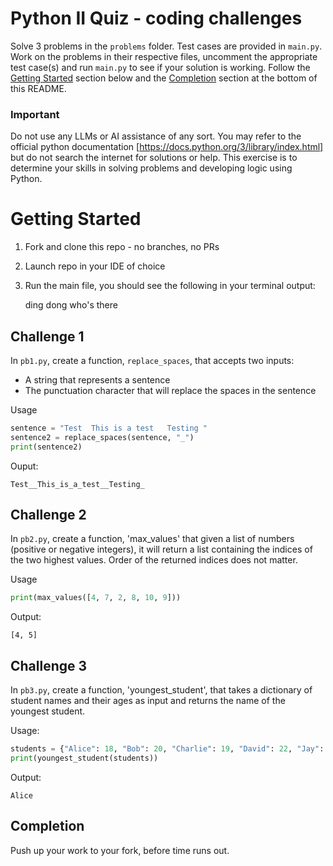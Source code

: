 # Python II Quiz - coding challenges
Solve 3 problems in the `problems` folder. Test cases are provided in `main.py`. Work on the problems in their respective files, uncomment the appropriate test case(s) and run `main.py` to see if your solution is working. Follow the [Getting Started](#GettingStarted) section below and the [Completion](##Completion) section at the bottom of this README.

### Important
Do not use any LLMs or AI assistance of any sort. 
You may refer to the official python documentation [https://docs.python.org/3/library/index.html] but do not search the internet for solutions or help. 
This exercise is to determine your skills in solving problems and developing logic using Python.

# Getting Started
1. Fork and clone this repo - no branches, no PRs
2. Launch repo in your IDE of choice
3. Run the main file, you should see the following in your terminal output:

    ding dong
    who's there

## Challenge 1
In `pb1.py`, create a function, `replace_spaces`, that accepts two inputs:
- A string that represents a sentence
- The punctuation character that will replace the spaces in the sentence

Usage
```python
sentence = "Test  This is a test   Testing "
sentence2 = replace_spaces(sentence, "_")
print(sentence2)

```
Ouput:
```
Test__This_is_a_test__Testing_
```

## Challenge 2
In `pb2.py`, create a function, 'max_values' that given a list of numbers (positive or negative integers), it will return a list containing the indices of the two highest values. Order of the returned indices does not matter.

Usage
```python
print(max_values([4, 7, 2, 8, 10, 9]))
```
Output:
```
[4, 5]
```

## Challenge 3
In `pb3.py`, create a function, 'youngest_student', that takes a dictionary of student names and their ages as input 
and returns the name of the youngest student.

Usage:
```python
students = {"Alice": 18, "Bob": 20, "Charlie": 19, "David": 22, "Jay": 20}
print(youngest_student(students))
```

Output:
```
Alice
```

## Completion
Push up your work to your fork, before time runs out.
